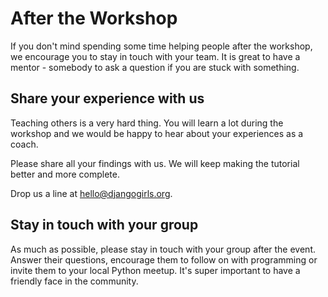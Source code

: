 # After the Workshop

If you don't mind spending some time helping people after the workshop, we encourage you to stay in touch with your team. It is great to have a mentor - somebody to ask a question if you are stuck with something.

## Share your experience with us

Teaching others is a very hard thing. You will learn a lot during the workshop and we would be happy to hear about your experiences as a coach.

Please share all your findings with us. We will keep making the tutorial better and more complete.

Drop us a line at hello@djangogirls.org.


## Stay in touch with your group

As much as possible, please stay in touch with your group after the event. Answer their questions, encourage them to follow on with programming or invite them to your local Python meetup. It's super important to have a friendly face in the community. 
